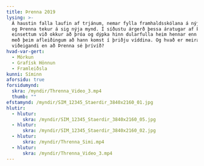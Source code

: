 ```yaml
---
title: Þrenna 2019
lysing: >-
  Á haustin falla laufin af trjánum, nemar fylla framhaldsskólana á nýjan leik
  og Þrenna tekur á sig nýja mynd. Í síðustu árgerð þessa áratugar af Þrennu
  einsettum við okkur að þróa og dýpka hinn dularfulla heim hennar enn frekar
  með þeim afleiðingum að hann komst í þriðju víddina. Og hvað er meira
  viðeigandi en að Þrenna sé þrívíð?
hvad-var-gert:
  - Mörkun
  - Grafísk Hönnun
  - Framleiðsla
kunni: Síminn
aforsidu: true
forsidumynd:
  skra: /myndir/Threnna_Video_3.mp4
  thumb: ""
efstamynd: /myndir/SIM_12345_Staerdir_3840x2160_01.jpg
hlutir:
  - hlutur:
      skra: /myndir/SIM_12345_Staerdir_3840x2160_05.jpg
  - hlutur:
      skra: /myndir/SIM_12345_Staerdir_3840x2160_02.jpg
  - hlutur:
      skra: /myndir/Threnna_Simi.mp4
  - hlutur:
      skra: /myndir/Threnna_Video_3.mp4
---
```

